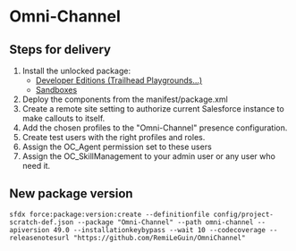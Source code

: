 # Omni-Channel

## Steps for delivery

1. Install the unlocked package:
   - [Developer Editions (Trailhead Playgrounds...)](https://login.salesforce.com/packaging/installPackage.apexp?p0=04tB0000000crnVIAQ "https://login.salesforce.com/packaging/installPackage.apexp?p0=04tB0000000crnVIAQ")
   - [Sandboxes](https://test.salesforce.com/packaging/installPackage.apexp?p0=04tB0000000crnVIAQ "https://test.salesforce.com/packaging/installPackage.apexp?p0=04tB0000000crnVIAQ")
2. Deploy the components from the manifest/package.xml
3. Create a remote site setting to authorize current Salesforce instance to make callouts to itself.
4. Add the chosen profiles to the "Omni-Channel" presence configuration.
5. Create test users with the right profiles and roles.
6. Assign the OC_Agent permission set to these users
7. Assign the OC_SkillManagement to your admin user or any user who need it.

## New package version

```
sfdx force:package:version:create --definitionfile config/project-scratch-def.json --package "Omni-Channel" --path omni-channel --apiversion 49.0 --installationkeybypass --wait 10 --codecoverage --releasenotesurl "https://github.com/RemiLeGuin/OmniChannel"
```